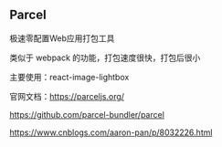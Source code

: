## Parcel

极速零配置Web应用打包工具 

类似于 webpack 的功能，打包速度很快，打包后很小

主要使用：react-image-lightbox

官网文档：https://parceljs.org/ 

https://github.com/parcel-bundler/parcel

https://www.cnblogs.com/aaron-pan/p/8032226.html

